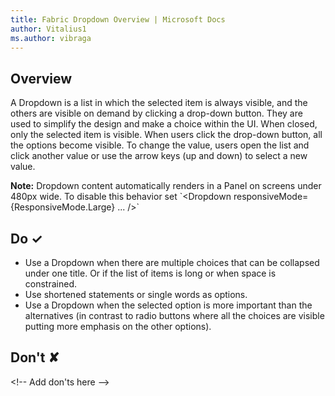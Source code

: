 ```yaml
---
title: Fabric Dropdown Overview | Microsoft Docs
author: Vitalius1
ms.author: vibraga
---
```


## Overview
A Dropdown is a list in which the selected item is always visible, and the others are visible on demand by clicking a drop-down button. They are used to simplify the design and make a choice within the UI. When closed, only the selected item is visible. When users click the drop-down button, all the options become visible. To change the value, users open the list and click another value or use the arrow keys (up and down) to select a new value.

**Note:** Dropdown content automatically renders in a Panel on screens under 480px wide. To disable this behavior set &#x60;&lt;Dropdown responsiveMode&#x3D;{ResponsiveMode.Large} ... &#x2F;&gt;&#x60;



## Do &#10003;
- Use a Dropdown when there are multiple choices that can be collapsed under one title. Or if the list of items is long or when space is constrained.
- Use shortened statements or single words as options.
- Use a Dropdown when the selected option is more important than the alternatives (in contrast to radio buttons where all the choices are visible putting more emphasis on the other options).


## Don't &#10008;
&lt;!-- Add don&#39;ts here --&gt;